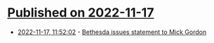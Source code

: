 # [Published on 2022-11-17](index.md)

* [2022-11-17, 11:52:02](https://news.ycombinator.com/item?id=33637685) - [Bethesda issues statement to Mick Gordon](https://twitter.com/bethesda/status/1592971214817222656)

